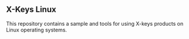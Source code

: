 ## X-Keys Linux
This repository contains a sample and tools for using X-keys products on Linux operating systems.

